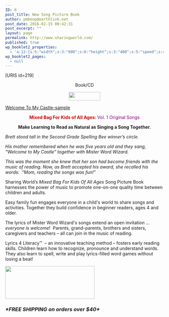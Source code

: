 ```yaml
---
ID: 6
post_title: New Song Picture Book
author: pmbenp@earthlink.net
post_date: 2016-02-15 00:42:31
post_excerpt: ""
layout: page
permalink: http://www.sharingworld.com/
published: true
wp_booklet2_properties:
  - 'a:12:{s:5:"width";s:3:"600";s:6:"height";s:3:"400";s:5:"speed";s:4:"1000";s:5:"delay";s:4:"5000";s:9:"direction";s:3:"LTR";s:14:"arrows_enabled";b:0;s:20:"page_numbers_enabled";b:1;s:14:"cover_behavior";s:4:"open";s:7:"padding";s:2:"10";s:18:"thumbnails_enabled";b:0;s:13:"popup_enabled";s:0:"";s:5:"theme";s:7:"default";}'
wp_booklet2_pages:
  - null
---
```

[URIS id=219]
<p style="text-align: center;">Book/CD</p>
<p style="text-align: center;"><a href="http://www.sharingworld.com/product/mixed-bag-for-kids"><img class="aligncenter" src="http://www.sharingworld.com/wp-content/uploads/2016/02/add-cart-e1464143165363.png" width="100" height="27" /></a></p>
<a class="n" href="http://www.sharingworld.com/wp-content/uploads/2016/02/Welcome-To-My-Caste-sample.mp3">Welcome To My Castle-sample</a>
<p style="text-align: center;"><span style="color: #cc0000;"><strong>Mixed Bag For Kids of All Ages: </strong></span><span style="color: #800080;">Vol. 1 Original Songs</span></p>
<p style="text-align: center;"><strong>
Make Learning to Read as Natural as Singing a Song Together.</strong></p>
<p style="text-align: left;"><em>Brett stood tall in the Second Grade Spelling Bee winner’s circle.  </em></p>
<p style="text-align: left;"><em>His mother remembered when he was five years old and they sang, “Welcome to My Castle” together with Mister Word Wizard. </em></p>
<p style="text-align: left;"><em>This was the moment she knew that her son had become friends with the music of reading. Now, as Brett accepted his award, she recalled his words:  “Mom, reading the songs was fun!”</em></p>
<p style="text-align: left;">Sharing World’s <em>Mixed Bag For Kids Of All Ages</em> Song Picture Book harnesses the power of music to promote one-on-one quality time between children and adults.</p>
<p style="text-align: left;">Easy family fun engages everyone in a child's world to share songs and activities. Together they build confidence in beginner readers, ages 4 and older.</p>
<p style="text-align: left;">The lyrics of Mister Word Wizard's songs extend an open invitation … <em>everyone is welcome</em>!  Parents, grand-parents, brothers and sisters, caregivers and teachers – all can join in the music of reading.</p>
<p style="text-align: left;">Lyrics 4 Literacy™  – an innovative teaching method – fosters early reading skills. Children learn how to recognize, pronounce and understand words. They also learn to spell, write and play lyrics-filled word games without losing a beat!</p>
<p style="text-align: left;"><a href="https://www.amazon.com/s/ref=nb_sb_ss_rsis_1_6?url=search-alias%3Daps&amp;field-keywords=mixed+bag+for+kids+richie+havens&amp;sprefix=mixed+%2Caps%2C483"><img class="aligncenter wp-image-1354 size-full" src="http://www.sharingworld.com/wp-content/uploads/2016/02/amazon.png" width="284" height="105" /></a></p>

<div class="shippingfree">
<h3><i>*FREE SHIPPING on orders over $40*</i></h3>
</div>